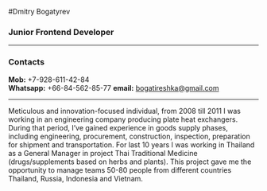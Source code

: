 #Dmitry Bogatyrev
### Junior Frontend Developer
_____

### Contacts
**Mob:** +7-928-611-42-84 <br>
**Whatsapp:** +66-84-562-85-77
**email:** bogatireshka@gmail.com

____
Meticulous and innovation-focused individual, from 2008 till 2011 I was working in an engineering company producing plate heat exchangers. During that period, I’ve gained experience in goods supply phases, including engineering, procurement, construction, inspection, preparation for shipment and transportation. For last 10 years I was working in Thailand as a General Manager in project Thai Traditional Medicine (drugs/supplements based on herbs and plants). This project gave me the opportunity to manage teams 50-80 people from different countries Thailand, Russia, Indonesia and Vietnam. 
